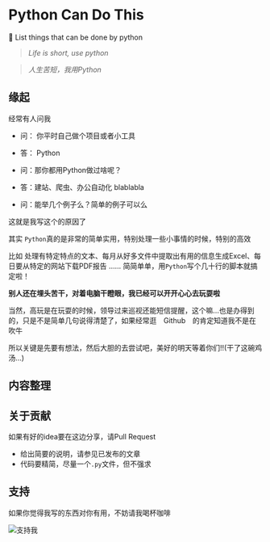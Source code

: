 # Python Can Do This

🍦 List things that can be done by python

> *Life is short, use python*

> *人生苦短，我用Python*

## 缘起

经常有人问我

- 问： 你平时自己做个项目或者小工具
- 答： Python


- 问：那你都用Python做过啥呢？
- 答：建站、爬虫、办公自动化  blablabla


- 问：能举几个例子么？简单的例子可以么

这就是我写这个的原因了

其实 `Python`真的是非常的简单实用，特别处理一些小事情的时候，特别的高效

比如 处理有特定特点的文本、每月从好多文件中提取出有用的信息生成Excel、每日要从特定的网站下载PDF报告 …… 简简单单，用`Python`写个几十行的脚本就搞定啦！

**别人还在埋头苦干，对着电脑干瞪眼，我已经可以开开心心去玩耍啦**

当然，高玩是在玩耍的时候，领导过来巡视还能短信提醒，这个嘛...也是办得到的，只是不是简单几句说得清楚了，如果经常逛　Github　的肯定知道我不是在吹牛

所以关键是先要有想法，然后大胆的去尝试吧，美好的明天等着你们!!(干了这碗鸡汤...)

## 内容整理

## 关于贡献

如果有好的idea要在这边分享，请Pull Request


* 给出简要的说明，请参见已发布的文章
* 代码要精简，尽量一个`.py`文件，但不强求

## 支持

如果你觉得我写的东西对你有用，不妨请我喝杯咖啡

![支持我](http://7i7k6w.com1.z0.glb.clouddn.com/weixin_alipay.jpg)
